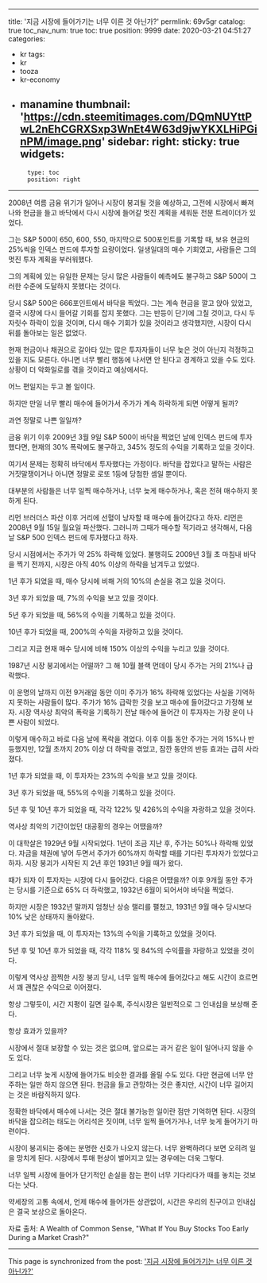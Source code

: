 
---
title: '지금 시장에 들어가기는 너무 이른 것 아닌가?'
permlink: 69v5gr
catalog: true
toc_nav_num: true
toc: true
position: 9999
date: 2020-03-21 04:51:27
categories:
- kr
tags:
- kr
- tooza
- kr-economy
- manamine
thumbnail: 'https://cdn.steemitimages.com/DQmNUYttPwL2nEhCGRXSxp3WnEt4W63d9jwYKXLHiPGinPM/image.png'
sidebar:
    right:
        sticky: true
widgets:
    -
        type: toc
        position: right
---


2008년 여름 금융 위기가 일어나 시장이 붕괴될 것을 예상하고, 그전에 시장에서 빠져나와 현금을 들고 바닥에서 다시 시장에 들어갈 멋진 계획을 세워둔 전문 트레이더가 있었다.


그는 S&P 500이 650, 600, 550, 마지막으로 500포인트를 기록할 때, 보유 현금의 25%씩을 인덱스 펀드에 투자할 요량이었다. 일생일대의 매수 기회였고, 사람들은 그의 멋진 투자 계획을 부러워했다.


그의 계획에 있는 유일한 문제는 당시 많은 사람들이 예측에도 불구하고 S&P 500이 그러한 수준에 도달하지 못했다는 것이다.


당시 S&P 500은 666포인트에서 바닥을 찍었다. 그는 계속 현금을 깔고 앉아 있었고, 결국 시장에 다시 들어갈 기회를 잡지 못했다. 그는 반등이 단기에 그칠 것이고, 다시 두 자릿수 하락이 있을 것이며, 다시 매수 기회가 있을 것이라고 생각했지만, 시장이 다시 뒤를 돌아보는 일은 없었다.


현재 현금이나 채권으로 갈아타 있는 많은 투자자들이 너무 늦은 것이 아닌지 걱정하고 있을 지도 모른다. 아니면 너무 빨리 행동에 나서면 안 된다고 경계하고 있을 수도 있다. 상황이 더 악화일로를 겪을 것이라고 예상에서다.


어느 편일지는 두고 볼 일이다.


하지만 만일 너무 빨리 매수에 들어가서 주가가 계속 하락하게 되면 어떻게 될까?


과연 정말로 나쁜 일일까?


금융 위기 이후 2009년 3월 9일 S&P 500이 바닥을 찍었던 날에 인덱스 펀드에 투자했다면, 현재의 30% 폭락에도 불구하고, 345% 정도의 수익을 기록하고 있을 것이다.


여기서 문제는 정확히 바닥에서 투자했다는 가정이다. 바닥을 잡았다고 말하는 사람은 거짓말쟁이거나 아니면 정말로 로또 1등에 당첨한 셈일 뿐이다.


대부분의 사람들은 너무 일찍 매수하거나, 너무 늦게 매수하거나, 혹은 전혀 매수하지 못하게 된다.


리먼 브러더스 파산 이후 거리에 선혈이 낭자할 때 매수에 들어갔다고 하자. 리먼은 2008년 9월 15일 월요일 파산했다. 그러니까 그때가 매수할 적기라고 생각해서, 다음날 S&P 500 인덱스 펀드에 투자했다고 하자.


당시 시점에서는 주가가 약 25% 하락해 있었다. 불행히도 2009년 3월 초 마침내 바닥을 찍기 전까지, 시장은 아직 40% 이상의 하락을 남겨두고 있었다.


1년 후가 되었을 때, 매수 당시에 비해 거의 10%의 손실을 겪고 있을 것이다.


3년 후가 되었을 때, 7%의 수익을 보고 있을 것이다.


5년 후가 되었을 때, 56%의 수익을 기록하고 있을 것이다.


10년 후가 되었을 때, 200%의 수익을 자랑하고 있을 것이다.


그리고 지금 현재 매수 당시에 비해 150% 이상의 수익을 누리고 있을 것이다.


1987년 시장 붕괴에서는 어떨까? 그 해 10월 블랙 먼데이 당시 주가는 거의 21%나 급락했다.


이 운명의 날까지 이전 9거래일 동안 이미 주가가 16% 하락해 있었다는 사실을 기억하지 못하는 사람들이 많다. 주가가 16% 급락한 것을 보고 매수에 들어갔다고 가정해 보자. 시장 역사상 최악의 폭락을 기록하기 전날 매수에 들어간 이 투자자는 가장 운이 나쁜 사람이 되었다.


이렇게 매수하고 바로 다음 날에 폭락을 겪었다. 이후 이틀 동안 주가는 거의 15%나 반등했지만, 12월 초까지 20% 이상 더 하락을 겪었고, 잠깐 동안의 반등 효과는 급히 사라졌다.


1년 후가 되었을 때, 이 투자자는 23%의 수익을 보고 있을 것이다.


3년 후가 되었을 때, 55%의 수익을 기록하고 있을 것이다.


5년 후 및 10년 후가 되었을 때, 각각 122% 및 426%의 수익을 자랑하고 있을 것이다.


역사상 최악의 기간이었던 대공황의 경우는 어땠을까?


이 대학살은 1929년 9월 시작되었다. 1년이 조금 지난 후, 주가는 50%나 하락해 있었다. 자금을 채권에 넣어 두면서 주가가 60%까지 하락할 때를 기다린 투자자가 있었다고 하자. 시장 붕괴가 시작된 지 2년 후인 1931년 9월 때가 왔다.


때가 되자 이 투자자는 시장에 다시 들어갔다. 다음은 어땠을까? 이후 9개월 동안 주가는 당시를 기준으로 65% 더 하락했고, 1932년 6월이 되어서야 바닥을 찍었다.


하지만 시장은 1932년 말까지 엄청난 상승 랠리를 펼쳤고, 1931년 9월 매수 당시보다 10% 낮은 상태까지 돌아왔다.


3년 후가 되었을 때, 이 투자자는 13%의 수익을 기록하고 있었을 것이다.


5년 후 및 10년 후가 되었을 때, 각각 118% 및 84%의 수익률을 자랑하고 있었을 것이다.


이렇게 역사상 끔찍한 시장 붕괴 당시, 너무 일찍 매수에 들어갔다고 해도 시간이 흐르면서 꽤 괜찮은 수익으로 이어졌다.


항상 그렇듯이, 시간 지평이 길면 길수록, 주식시장은 일반적으로 그 인내심을 보상해 준다.


항상 효과가 있을까?


시장에서 절대 보장할 수 있는 것은 없으며, 앞으로는 과거 같은 일이 일어나지 않을 수도 있다.


그리고 너무 늦게 시장에 들어가도 비슷한 결과를 올릴 수도 있다. 다만 현금에 너무 안주하는 일만 하지 않으면 된다. 현금을 들고 관망하는 것은 좋지만, 시간이 너무 길어지는 것은 바람직하지 않다.


정확한 바닥에서 매수에 나서는 것은 절대 불가능한 일이란 점만 기억하면 된다. 시장의 바닥을 잡으려는 태도는 어리석은 짓이며, 너무 일찍 들어가거나, 너무 늦게 들어가기 마련이다.


시장이 붕괴되는 중에는 분명한 신호가 나오지 않는다. 너무 완벽하려다 보면 오히려 일을 망치게 된다. 시장에서 투매 현상이 벌어지고 있는 경우에는 더욱 그렇다.


너무 일찍 시장에 들어가 단기적인 손실을 참는 편이 너무 기다리다가 때를 놓치는 것보다는 낫다.


약세장의 고통 속에서, 언제 매수에 들어가든 상관없이, 시간은 우리의 친구이고 인내심은 결국 보상으로 돌아온다.


자료 출처: A Wealth of Common Sense, "What If You Buy Stocks Too Early During a Market Crash?"

- - -

This page is synchronized from the post: ['지금 시장에 들어가기는 너무 이른 것 아닌가?'](https://steemit.com/@pius.pius/69v5gr)
